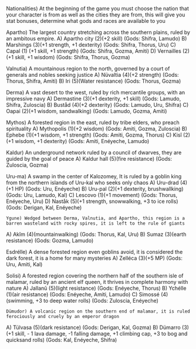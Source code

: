 Nationalities) At the beginning of the game you must choose the nation that your character is from as well as the cities they are from, this will give you stat bonuses, determine what gods and races are available to you

Apartho) The largest country stretching across the southern plains, ruled by an ambitous empire.
A)	Apartho city (2)(+2 skill) (Gods: Shifra, Lamudo)
B)	Marshings (3)(+1 strength, +1 dexterity) (Gods: Shifra, Thorus, Uru)
C)	Capal (1) (+1 skill, +1 strength) (Gods: Shifra, Gozma, Amiti)
D)	Vernailles (2)(+1 skill, +1 wisdom) (Gods: Shifra, Thorus, Gozma)
	
Valnutia) A mountainous region to the north, governed by a court of generals and nobles seeking justice 
A)	Nüvaltia (4)(+2 strength) (Gods: Thorus, Shifra, Amiti)
B)	Iri (5)(Water resistance) (Gods: Thorus, Gozma)

Derma) A vast desert to the west, ruled by rich mercantile groups, with an impressive navy 
A)	Dermastine (3)(+1 dexterity, +1 skill) (Gods: Lamudo, Shifra, Zuloscia)
B)	Buståd (4)(+2 dexterity) (Gods: Lamudo, Uru, Shifra)
C)	Oapai (2)(+1 wisdom, sandwalking) (Gods: Lamudo, Gozma, Amiti)

Mythos) A forested region in the east, ruled by tribe elders, who preach spirituality
A)	Mythopolis (1)(+2 wisdom) (Gods: Amiti, Gozma, Zuloscia)
B)	Ephebe (1)(+1 wisdom, +1 strength) (Gods: Amiti, Gozma, Thorus)
C)	Kisî (2)(+1 wisdom, +1 dexterity) (Gods: Amiti, Enéyeche, Lamudo)

Kaldur) An underground network ruled by a council of dwarves, they are guided by the goal of peace
A)	Kaldur hall (5)(fire resistance) (Gods: Zuloscia, Gozma)

Uru-ma) A swamp in the center of Kalozomey, It is ruled by a goblin king from the northern islands of Uru-kal who seeks only chaos 
A)	Uru-drad (4)(+1 HP) (Gods: Uru, Enéyeche)
B)	Uru-pal (2)(+1 dexterity, brushwallking) (Gods: Uru, Lamudo, Kal)
C)	Lescovo (1)(+1 movement) (Gods: Thorus, Enéyeche, Uru)
D)	Naståk (5)(+1 strength, snowwalking, +3 to ice rolls) (Gods: Derigan, Kal, Enéyeche)

	Ygune) Wedged between Derma, Valnutia, and Apartho, this region is a barren wasteland with rocky spires, it is left to the rule of giants
A)	Akîm (4)(mountainwalking) (Gods: Thorus, Kal, Uru)
B)	Sumaz (3)(earth resistance) (Gods: Gozma, Lamudo)

Esdrélle) A dense forested region even goblins avoid, it is considered the dark forest, it is a home for many mysteries 
A)	Zelléca (3)(+5 MP) (Gods: Uru, Amiti, Kal)

Solisi) A forested region covering the northern half of the southern isle of malamar, ruled by an ancient elf queen, it thrives in complete harmony with nature
A)	Jallanû (5)(light resistance) (Gods: Enéyeche, Thorus)
B)	Ychélle (1)(air resistance) (Gods: Enéyeche, Amiti, Lamudo)
C)	Simossé (4)(swimming, +3 to deep water rolls) (Gods: Zuloscia, Enéyeche)

	Dümudor) A volcanic region on the southern end of malamar, it is ruled ferociously and cruely by an emperor dragon
A)	Tülvasa (5)(dark resistance) (Gods: Derigan, Kal, Gozma)
B)	Dümarro (3)(+1 skill, - 1 lava damage, -1 falling damage, +1 climbing cap, +3 to bog and quicksand rolls) (Gods: Kal, Enéyeche, Shifra)
